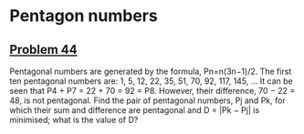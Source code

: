 # Pentagon numbers
## [Problem 44](https://projecteuler.net/problem=44)
Pentagonal numbers are generated by the formula, Pn=n(3n−1)/2. The first ten pentagonal numbers are:
1, 5, 12, 22, 35, 51, 70, 92, 117, 145, ...
It can be seen that P4 + P7 = 22 + 70 = 92 = P8. However, their difference, 70 − 22 = 48, is not pentagonal.
Find the pair of pentagonal numbers, Pj and Pk, for which their sum and difference are pentagonal and D = |Pk − Pj| is minimised; what is the value of D?
